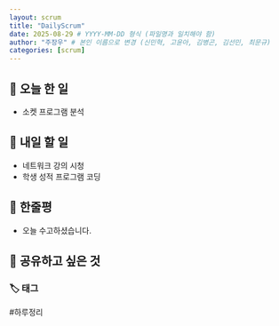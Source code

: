 ```yaml
---
layout: scrum
title: "DailyScrum"
date: 2025-08-29 # YYYY-MM-DD 형식 (파일명과 일치해야 함)
author: "주장우" # 본인 이름으로 변경 (신민혁, 고윤아, 김병곤, 김선민, 최문규)
categories: [scrum]
---
```


## 📝 오늘 한 일

- 소켓 프로그램 분석

## 🎯 내일 할 일

- 네트워크 강의 시청
- 학생 성적 프로그램 코딩

## 💭 한줄평

- 오늘 수고하셨습니다.

## 🔗 공유하고 싶은 것

### 🏷️ 태그

#하루정리
